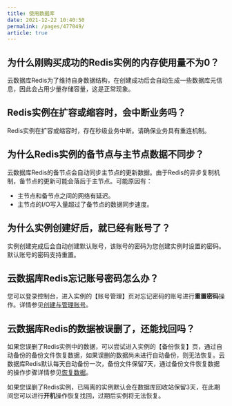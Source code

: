```yaml
---
title: 使用数据库
date: 2021-12-22 10:40:50
permalink: /pages/477049/
article: true
---
```


## 为什么刚购买成功的Redis实例的内存使用量不为0？

云数据库Redis为了维持自身数据结构，在创建成功后会自动生成一些数据库元信息，因此会占用少量存储容量，这是正常现象。

## Redis实例在扩容或缩容时，会中断业务吗？

 Redis实例在扩容或缩容时，存在秒级业务中断。请确保业务具有重连机制。

## 为什么Redis实例的备节点与主节点数据不同步？

云数据库Redis的备节点会自动同步主节点的更新数据。由于Redis的异步复制机制，备节点的更新可能会落后于主节点。可能原因有：

- 主节点和备节点之间的网络有延迟。
- 主节点的I/O写入量超过了备节点的数据同步速度。

## 为什么实例创建好后，就已经有账号了？

实例创建完成后会自动创建默认账号，该账号的密码为您创建实例时设置的密码。默认账号的密码支持重置。

## 云数据库Redis忘记账号密码怎么办？

您可以登录控制台，进入实例的【账号管理】页对忘记密码的账号进行**重置密码**操作。详情参见[创建与管理账号](./../05.操作指南/07.账号与密码/00.创建与管理账号.md)。

## 云数据库Redis的数据被误删了，还能找回吗？

如果您误删了Redis实例中的数据，可以尝试进入实例的【备份恢复】页，通过自动备份的备份文件恢复数据，如果误删的数据尚未进行自动备份，则无法恢复。云数据库Redis默认每天自动备份一次，备份文件保留7天，通过备份文件恢复数据的操作步骤详情参见[恢复数据](./../05.操作指南/05.备份与恢复/01.恢复数据)。

如果您误删了Redis实例，已隔离的实例默认会在数据库回收站保留3天，在此期间您可以进行**开机**操作恢复找回，过期后实例将无法恢复。


